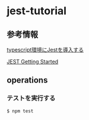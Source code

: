 # jest-tutorial

## 参考情報

[typescript環境にJestを導入する](https://qiita.com/mktu/items/d36416baba155dfecc00)

[JEST Getting Started](https://jestjs.io/docs/getting-started)

## operations

### テストを実行する

```
$ npm test
```

